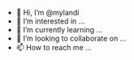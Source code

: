 - 👋 Hi, I’m @mylandi
- 👀 I’m interested in ...
- 🌱 I’m currently learning ...
- 💞️ I’m looking to collaborate on ...
- 📫 How to reach me ...

<!---
mylandi/mylandi is a ✨ special ✨ repository because its `README.md` (this file) appears on your GitHub profile.
You can click the Preview link to take a look at your changes.
--->

